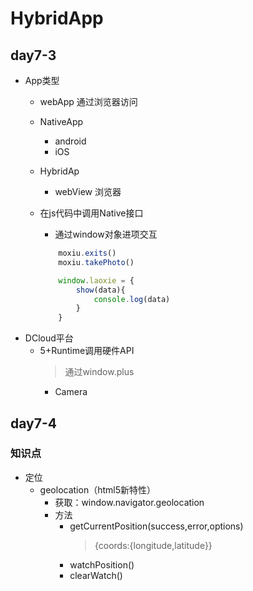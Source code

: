 # HybridApp

## day7-3
* App类型
    * webApp    通过浏览器访问
    * NativeApp
        * android
        * iOS
    * HybridAp  
        * webView   浏览器

    * 在js代码中调用Native接口
        * 通过window对象进项交互
        ```js
            moxiu.exits()
            moxiu.takePhoto()

            window.laoxie = {
                show(data){
                    console.log(data)
                }
            }
        ```
* DCloud平台
    * 5+Runtime调用硬件API
        > 通过window.plus
        * Camera


## day7-4

### 知识点
* 定位
    * geolocation（html5新特性）
        * 获取：window.navigator.geolocation
        * 方法
            * getCurrentPosition(success,error,options)
                > {coords:{longitude,latitude}}
            * watchPosition()
            * clearWatch() 
            

